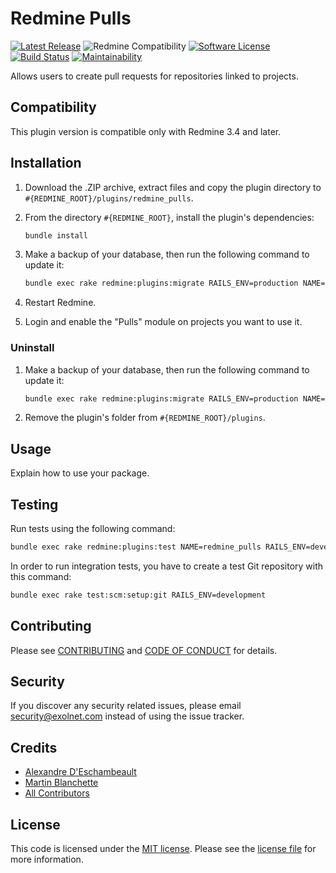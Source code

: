 # Redmine Pulls

[![Latest Release](https://img.shields.io/github/release/eXolnet/redmine-pulls.svg?style=flat-square)](https://github.com/eXolnet/redmine-pulls/releases)
![Redmine Compatibility](https://img.shields.io/static/v1?label=redmine&message=3.4.x-4.0.x&color=blue&style=flat-square)
[![Software License](https://img.shields.io/badge/license-MIT-8469ad.svg?style=flat-square)](LICENSE)
[![Build Status](https://img.shields.io/travis/eXolnet/redmine-pulls/master.svg?style=flat-square)](https://travis-ci.org/eXolnet/redmine-pulls)
[![Maintainability](https://api.codeclimate.com/v1/badges/1bb2d6f3a1f380dddd21/maintainability)](https://codeclimate.com/github/eXolnet/redmine-pulls/maintainability)

Allows users to create pull requests for repositories linked to projects.

## Compatibility

This plugin version is compatible only with Redmine 3.4 and later.

## Installation

1. Download the .ZIP archive, extract files and copy the plugin directory to `#{REDMINE_ROOT}/plugins/redmine_pulls`.

2. From the directory `#{REDMINE_ROOT}`, install the plugin's dependencies:

    ```bash
    bundle install
    ```

3. Make a backup of your database, then run the following command to update it:

    ```bash
    bundle exec rake redmine:plugins:migrate RAILS_ENV=production NAME=redmine_pulls
    ```
    
4. Restart Redmine.

5. Login and enable the "Pulls" module on projects you want to use it.

### Uninstall

1. Make a backup of your database, then run the following command to update it:
   
    ```bash
    bundle exec rake redmine:plugins:migrate RAILS_ENV=production NAME=redmine_pulls VERSION=0
    ```
       
2. Remove the plugin's folder from `#{REDMINE_ROOT}/plugins`.

## Usage

Explain how to use your package.

## Testing

Run tests using the following command:

```bash
bundle exec rake redmine:plugins:test NAME=redmine_pulls RAILS_ENV=development
```

In order to run integration tests, you have to create a test Git repository with this command:

```bash
bundle exec rake test:scm:setup:git RAILS_ENV=development
```

## Contributing

Please see [CONTRIBUTING](CONTRIBUTING.md) and [CODE OF CONDUCT](CODE_OF_CONDUCT.md) for details.

## Security

If you discover any security related issues, please email security@exolnet.com instead of using the issue tracker.

## Credits

- [Alexandre D'Eschambeault](https://github.com/xel1045)
- [Martin Blanchette](https://github.com/martinblanchette)
- [All Contributors](../../contributors)

## License

This code is licensed under the [MIT license](http://choosealicense.com/licenses/mit/).
Please see the [license file](LICENSE) for more information.
